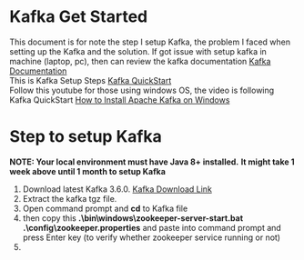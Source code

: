 # Kafka Get Started 
This document is for note the step I setup Kafka, the problem I faced when setting up the Kafka and the solution.
If got issue with setup kafka in machine (laptop, pc), then can review the kafka documentation [Kafka Documentation](https://kafka.apache.org/documentation/)
<br> This is Kafka Setup Steps [Kafka QuickStart](https://kafka.apache.org/quickstart)
<br> Follow this youtube for those using windows OS, the video is following Kafka QuickStart [How to Install Apache Kafka on Windows](https://www.youtube.com/watch?v=aKDWWICgfA0)

# Step to setup Kafka
**NOTE: Your local environment must have Java 8+ installed.**
**It might take 1 week above until 1 month to setup Kafka**
1. Download latest Kafka 3.6.0. [Kafka Download Link](https://www.apache.org/dyn/closer.cgi?path=/kafka/3.6.0/kafka_2.13-3.6.0.tgz)
2. Extract the kafka tgz file.
3. Open command prompt and **cd** to Kafka file
4. then copy this **.\bin\windows\zookeeper-server-start.bat .\config\zookeeper.properties** and paste into command prompt and press Enter key (to verify whether zookeeper service running or not)
5. 
